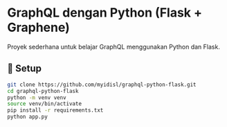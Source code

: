 # GraphQL dengan Python (Flask + Graphene)

Proyek sederhana untuk belajar GraphQL menggunakan Python dan Flask.

## 🔧 Setup
```bash
git clone https://github.com/myidisl/graphql-python-flask.git
cd graphql-python-flask
python -m venv venv
source venv/bin/activate
pip install -r requirements.txt
python app.py
